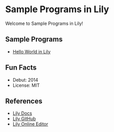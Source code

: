 # Sample Programs in Lily

Welcome to Sample Programs in Lily!

## Sample Programs

- [Hello World in Lily](https://github.com/jrg94/sample-programs/issues/55)

## Fun Facts

- Debut: 2014
- License: MIT

## References

- [Lily Docs](https://fascinatedbox.github.io/lily/index.html)
- [Lily GitHub](https://github.com/FascinatedBox/lily)
- [Lily Online Editor](http://fascinatedbox.github.io/lily/intro-sandbox.html)
